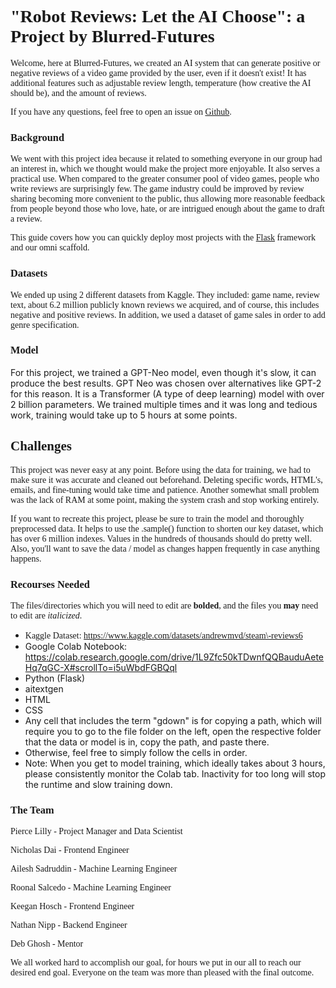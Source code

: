# <span style='font-family:georgia'>"Robot Reviews: Let the AI Choose": a Project by Blurred\-Futures</span>

<span style='font-family:georgia'>Welcome, here at Blurred\-Futures, we created an AI system that can generate positive or negative reviews of a video game provided by the user, even if it doesn't exist! It has additional features such as adjustable review length, temperature \(how creative the AI should be\), and the amount of reviews. </span>

<span style='font-family:georgia'>If you have any questions, feel free to open an issue on </span>[<span style='font-family:georgia'>Github</span>](https://github.com/organization-x/omni/issues)<span style='font-family:georgia'>.</span>

### <span style='font-family:georgia'>Background</span>

<span style='font-family:georgia'>We went with this project idea because it related to something everyone in our group had an interest in, which we thought would make the project more enjoyable. It also serves a practical use. When compared to the greater consumer pool of video games, people who write reviews are surprisingly few. The game industry could be improved by review sharing becoming more convenient to the public, thus allowing more reasonable feedback from people beyond those who love, hate, or are intrigued enough about the game to draft a review.</span>

<span style='font-family:georgia'>This guide covers how you can quickly deploy most projects with the </span>[<span style='font-family:georgia'>Flask</span>](https://flask.palletsprojects.com/)<span style='font-family:georgia'> framework and our omni scaffold.</span>

### <span style='font-family:georgia'>Datasets</span>

<span style='font-family:georgia'>We ended up using 2 different datasets from Kaggle. They included: game name, review text, about 6.2 million publicly known reviews we acquired, and of course, this includes negative and positive reviews. In addition, we used a dataset of game sales in order to add genre specification.  </span>

### <span style='font-family:georgia'>Model</span>

For this project, we trained a GPT\-Neo model, even though it's slow, it can produce the best results. GPT Neo was chosen over alternatives like GPT-2 for this reason. It is a Transformer (A type of deep learning) model with over 2 billion parameters. We trained multiple times and it was long and tedious work, training would take up to 5 hours at some points. 

## <span style='font-family:georgia'>Challenges</span>

<span style='font-family:georgia'>This project was never easy at any point. Before using the data for training, we had to make sure it was accurate and cleaned out beforehand. Deleting specific words, HTML's, emails, and fine\-tuning would take time and patience. Another somewhat small problem was the lack of RAM at some point, making the system crash and stop working entirely. </span>

<span style='font-family:georgia'>If you want to recreate this project, please be sure to train the model and thoroughly preprocessed data. It helps to use the .sample\(\) function to shorten our key dataset, which has over 6 million indexes. Values in the hundreds of thousands should do pretty well. Also, you'll want to save the data / model as changes happen frequently in case anything happens.</span>

### <span style='font-family:georgia'>Recourses Needed</span>

<span style='font-family:georgia'>The files/directories which you will need to edit are </span><span style='font-family:georgia'>**bolded**</span><span style='font-family:georgia'>, and the files you </span><span style='font-family:georgia'>**may**</span><span style='font-family:georgia'> need to edit are </span><span style='font-family:georgia'>_italicized_</span><span style='font-family:georgia'>.</span>

- <span style='font-family:georgia'>Kaggle Dataset: </span>[<span style='font-family:georgia'>https://www.kaggle.com/datasets/andrewmvd/steam\-reviews6</span>](https://www.kaggle.com/datasets/andrewmvd/steam-reviews)
- Google Colab Notebook: https://colab.research.google.com/drive/1L9Zfc50kTDwnfQQBauduAeteHq7qGC-X#scrollTo=i5uWbdFGBQql
- Python (Flask)
- aitextgen
- HTML
- CSS
- Any cell that includes the term "gdown" is for copying a path, which will require you to go to the file folder on the left, open the respective folder that the data or model is in, copy the path, and paste there.
- Otherwise, feel free to simply follow the cells in order.
- Note: When you get to model training, which ideally takes about 3 hours, please consistently monitor the Colab tab. Inactivity for too long will stop the runtime and slow training down.

### <span style='font-family:georgia'>The Team</span>

<span style='font-family:georgia'>Pierce Lilly - Project Manager and Data Scientist </span>

<span style='font-family:georgia'>Nicholas Dai - Frontend Engineer</span>

<span style='font-family:georgia'>Ailesh Sadruddin - Machine Learning Engineer</span>

<span style='font-family:georgia'>Roonal Salcedo - Machine Learning Engineer</span>

<span style='font-family:georgia'>Keegan Hosch - Frontend Engineer</span>

<span style='font-family:georgia'>Nathan Nipp  \- Backend Engineer</span>

<span style='font-family:georgia'>Deb Ghosh \- Mentor</span>

<span style='font-family:georgia'>We all worked hard 
  to accomplish our goal, for hours we put in our all to reach our desired end goal. Everyone on the team was more than pleased with the final outcome.</span>

